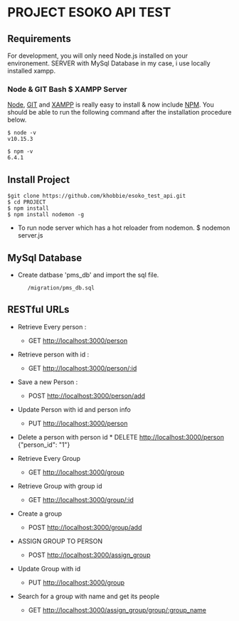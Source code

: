 # PROJECT ESOKO API TEST

## Requirements

For development, you will only need Node.js installed on your environement.
SERVER with MySql Database in my case, i use locally installed xampp.

### Node & GIT Bash $ XAMPP Server

[Node](http://nodejs.org/),  [GIT](https://git-scm.com/downloads)  and [XAMPP](https://www.apachefriends.org/index.html) is really easy to install & now include [NPM](https://npmjs.org/).
You should be able to run the following command after the installation procedure
below.

    $ node -v
    v10.15.3

    $ npm -v
    6.4.1

## Install Project

    $git clone https://github.com/khobbie/esoko_test_api.git
    $ cd PROJECT
    $ npm install
    $ npm install nodemon -g

* To run node server which has a hot reloader from nodemon.
          $ nodemon server.js

## MySql Database

* Create datbase 'pms_db' and import the sql file.

         /migration/pms_db.sql

## RESTful URLs

* Retrieve Every person :
  * GET <http://localhost:3000/person>

* Retrieve person with id :
  * GET <http://localhost:3000/person/:id>

* Save a new Person :
  * POST <http://localhost:3000/person/add>
* Update Person with id and person info
  * PUT <http://localhost:3000/person>
* Delete a person with  person id
       *  DELETE <http://localhost:3000/person>
                {"person_id": "1"}
* Retrieve Every Group
  * GET <http://localhost:3000/group>

* Retrieve Group with group id
  * GET <http://localhost:3000/group/:id>
* Create a group
  * POST <http://localhost:3000/group/add>
* ASSIGN GROUP TO PERSON
  * POST <http://localhost:3000/assign_group>
* Update Group with id
  * PUT <http://localhost:3000/group>
* Search for a group with name  and get its people
  * GET <http://localhost:3000/assign_group/group/:group_name>
